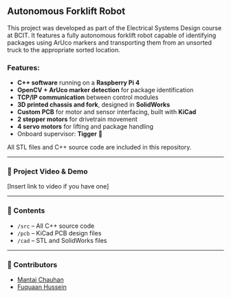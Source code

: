 ## Autonomous Forklift Robot

This project was developed as part of the Electrical Systems Design course at BCIT. It features a fully autonomous forklift robot capable of identifying packages using ArUco markers and transporting them from an unsorted truck to the appropriate sorted location.

### Features:
- **C++ software** running on a **Raspberry Pi 4**
- **OpenCV + ArUco marker detection** for package identification
- **TCP/IP communication** between control modules
- **3D printed chassis and fork**, designed in **SolidWorks**
- **Custom PCB** for motor and sensor interfacing, built with **KiCad**
- **2 stepper motors** for drivetrain movement
- **4 servo motors** for lifting and package handling
- Onboard supervisor: **Tigger** 🐯

All STL files and C++ source code are included in this repository.

---

### 🔗 Project Video & Demo
[Insert link to video if you have one]

---

### 📂 Contents
- `/src` – All C++ source code
- `/pcb` – KiCad PCB design files
- `/cad` – STL and SolidWorks files

---

### 🤝 Contributors
- [Mantaj Chauhan](https://www.linkedin.com/in/mantaj-chauhan-951b401b5/)
- [Fuquaan Hussein](https://www.linkedin.com/in/partners-profile)
